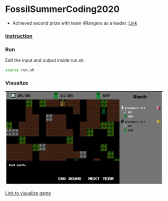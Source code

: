 # FossilSummerCoding2020
- Achieved second prize with team 4Rangers as a leader. [Link](https://www.facebook.com/FossilVietnamCareers/videos/240395520515493/)

### [Instruction](Instruction.pdf)

### Run
Edit the input and output inside run.sh
```bash
source run.sh 
```

### Visualize
![Some description](Images/result_demo.png)

[Link to visualize game](https://summercoding.herokuapp.com/?fbclid=IwAR3L2KsDn7u4sp7s1EWkum90oW87LS1PmHu0r85T0zbPer49XtWhT-uJKdA)

